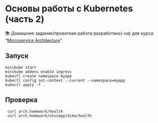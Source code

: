 # Основы работы с Kubernetes (часть 2)

📚 Домашнее задание/проектная работа разработано(-на) для курса "[Microservice Architecture](https://otus.ru/lessons/microservice-architecture/)"

## Запуск
```
minikube start
minikube addons enable ingress
kubectl create namespace myapp
kubectl config set-context --current --namespace=myapp
kubectl apply -f .
```

## Проверка
```
 curl arch.homework/health
 curl arch.homework/otusapp/dima/health
```